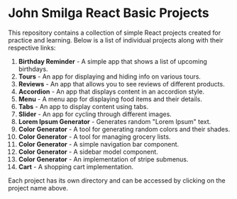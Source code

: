 # John Smilga React Basic Projects

This repository contains a collection of simple React projects created for practice and learning. Below is a list of individual projects along with their respective links:

01. <a href="01-Birthday-reminder" style="text-decoration: none; font-weight: bold;">Birthday Reminder</a> - A simple app that shows a list of upcoming birthdays.
02. <a href="02-Tours" style="text-decoration: none; font-weight: bold;">Tours</a> - An app for displaying and hiding info on various tours.
03. <a href="03-Reviews" style="text-decoration: none; font-weight: bold;">Reviews</a> - An app that allows you to see reviews of different products.
04. <a href="04-Accordion" style="text-decoration: none; font-weight: bold;">Accordion</a> - An app that displays content in an accordion style.
05. <a href="05-Menu" style="text-decoration: none; font-weight: bold;">Menu</a> - A menu app for displaying food items and their details.
06. <a href="06-Tabs" style="text-decoration: none; font-weight: bold;">Tabs</a> - An app to display content using tabs.
07. <a href="07-Slider" style="text-decoration: none; font-weight: bold;">Slider</a> - An app for cycling through different images.
08. <a href="08-lorem-ipsum" style="text-decoration: none; font-weight: bold;">Lorem Ipsum Generator</a> - Generates random "Lorem Ipsum" text.
09. <a href="09-Color-generator" style="text-decoration: none; font-weight: bold;">Color Generator</a> - A tool for generating random colors and their shades.
10. <a href="10-Grocery-bud" style="text-decoration: none; font-weight: bold;">Color Generator</a> - A tool for managing grocery lists.
11. <a href="10-Navbar" style="text-decoration: none; font-weight: bold;">Color Generator</a> - A simple navigation bar component.
12. <a href="11-Sidebar-Model" style="text-decoration: none; font-weight: bold;">Color Generator</a> - A sidebar model component.
13. <a href="12-stripe-submenus" style="text-decoration: none; font-weight: bold;">Color Generator</a> - An implementation of stripe submenus.
14. <a href="13-Cart" style="text-decoration: none; font-weight: bold;">Cart</a> - A shopping cart implementation.

Each project has its own directory and can be accessed by clicking on the project name above.


